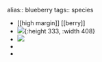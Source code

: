 alias:: blueberry
tags:: species

- [[high margin]] [[berry]]
- ![](https://peach-geographical-bat-397.mypinata.cloud/ipfs/QmeY5uzzdZ7wVHxjWCyyHqwSfHE7st96oK2gK9Mnbu3SdN){:height 333, :width 408}
- ![](https://peach-geographical-bat-397.mypinata.cloud/ipfs/Qme9N95ynjsCscfWXGKwH3vW1JgGNqbPodZ1x6kHZsTVCg)
-
-